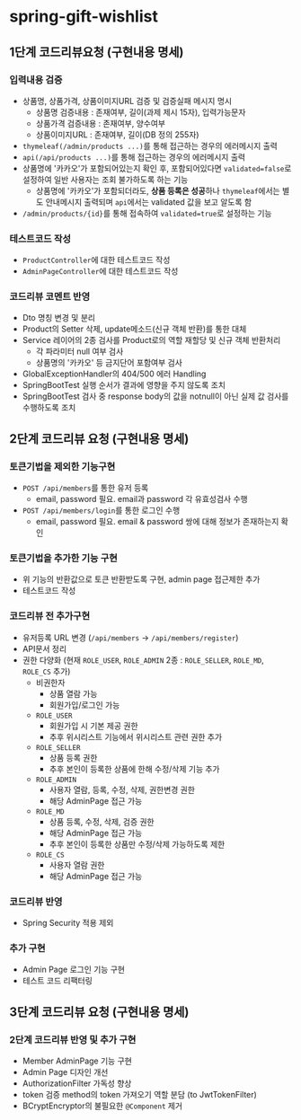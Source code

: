 # spring-gift-wishlist

## 1단계 코드리뷰요청 (구현내용 명세)
### 입력내용 검증
- 상품명, 상품가격, 상품이미지URL 검증 및 검증실패 메시지 명시
  - 상품명 검증내용 : 존재여부, 길이(과제 제시 15자), 입력가능문자
  - 상품가격 검증내용 : 존재여부, 양수여부
  - 상품이미지URL : 존재여부, 길이(DB 정의 255자)
- `thymeleaf(/admin/products ...)`를 통해 접근하는 경우의 에러메시지 출력
- `api(/api/products ...)`를 통해 접근하는 경우의 에러메시지 출력
- 상품명에 '카카오'가 포함되어있는지 확인 후, 포함되어있다면 `validated=false`로 설정하여 일반 사용자는 조회 불가하도록 하는 기능
  - 상품명에 '카카오'가 포함되더라도, **상품 등록은 성공**하나 `thymeleaf`에서는 별도 안내메시지 출력되며 `api`에서는 validated 값을 보고 알도록 함
- `/admin/products/{id}`를 통해 접속하여 `validated=true`로 설정하는 기능
### 테스트코드 작성
- `ProductController`에 대한 테스트코드 작성
- `AdminPageController`에 대한 테스트코드 작성
### 코드리뷰 코멘트 반영
- Dto 명칭 변경 및 분리
- Product의 Setter 삭제, update메소드(신규 객체 반환)를 통한 대체
- Service 레이어의 2종 검사를 Product로의 역할 재할당 및 신규 객체 반환처리
  - 각 파라미터 null 여부 검사
  - 상품명의 '카카오' 등 금지단어 포함여부 검사
- GlobalExceptionHandler의 404/500 에러 Handling
- SpringBootTest 실행 순서가 결과에 영향을 주지 않도록 조치
- SpringBootTest 검사 중 response body의 값을 notnull이 아닌 실제 값 검사를 수행하도록 조치

## 2단계 코드리뷰 요청 (구현내용 명세)
### 토큰기법을 제외한 기능구현
- `POST /api/members`를 통한 유저 등록
  - email, password 필요. email과 password 각 유효성검사 수행
- `POST /api/members/login`를 통한 로그인 수행
  - email, password 필요. email & password 쌍에 대해 정보가 존재하는지 확인
### 토큰기법을 추가한 기능 구현
- 위 기능의 반환값으로 토큰 반환받도록 구현, admin page 접근제한 추가
- 테스트코드 작성
### 코드리뷰 전 추가구현
- 유저등록 URL 변경 (`/api/members` -> `/api/members/register`)
- API문서 정리
- 권한 다양화 (현재 `ROLE_USER`, `ROLE_ADMIN` 2종 : `ROLE_SELLER`, `ROLE_MD`, `ROLE_CS` 추가)
  - 비권한자
    - 상품 열람 가능
    - 회원가입/로그인 가능
  - `ROLE_USER`
    - 회원가입 시 기본 제공 권한
    - 추후 위시리스트 기능에서 위시리스트 관련 권한 추가
  - `ROLE_SELLER`
    - 상품 등록 권한
    - 추후 본인이 등록한 상품에 한해 수정/삭제 기능 추가
  - `ROLE_ADMIN`
    - 사용자 열람, 등록, 수정, 삭제, 권한변경 권한
    - 해당 AdminPage 접근 가능
  - `ROLE_MD`
    - 상품 등록, 수정, 삭제, 검증 권한
    - 해당 AdminPage 접근 가능
    - 추후 본인이 등록한 상품만 수정/삭제 가능하도록 제한
  - `ROLE_CS`
    - 사용자 열람 권한
    - 해당 AdminPage 접근 가능
### 코드리뷰 반영
- Spring Security 적용 제외
### 추가 구현
- Admin Page 로그인 기능 구현
- 테스트 코드 리팩터링

## 3단계 코드리뷰 요청 (구현내용 명세)
### 2단계 코드리뷰 반영 및 추가 구현
- Member AdminPage 기능 구현
- Admin Page 디자인 개선
- AuthorizationFilter 가독성 향상
- token 검증 method의 token 가져오기 역할 분담 (to JwtTokenFilter)
- BCryptEncryptor의 불필요한 `@Component` 제거